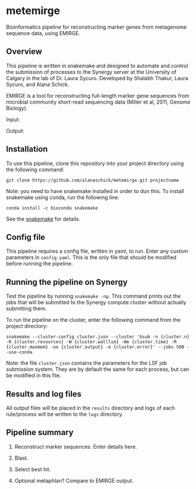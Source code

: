 # metemirge
Bioinformatics pipeline for reconstructing marker genes from metagenome sequence data, using EMIRGE.

## Overview

This pipeline is written in snakemake and designed to automate and control the submission of processes to the Synergy server at the University of Calgary in the lab of Dr. Laura Sycuro. Developed by Shalabh Thakur, Laura Sycuro, and Alana Schick.

EMIRGE is a tool for reconstructing full-length marker gene sequences from microbial community short-read sequencing data (Miller et al, 2011, Genome Biology). 

Input: 

Output:

## Installation

To use this pipeline, clone this repository into your project directory using the following command:

```
git clone https://github.com/alanaschick/metemirge.git projectname
```

Note: you need to have snakemake installed in order to dun this. To install snakemake using conda, run the following line:

```
conda install -c bioconda snakemake
```

See the [snakemake](https://bitbucket.org/johanneskoester/snakemake/wiki/Home) for details.

## Config file

This pipeline requires a config file, written in yaml, to run. Enter any custom parameters in `config.yaml`. This is the only file that should be modified before running the pipeline. 

## Running the pipeline on Synergy

Test the pipeline by running `snakemake -np`. This command prints out the jobs that will be submitted to the Synergy compute cluster without actually submitting them.

To run the pipeline on the cluster, enter the following command from the project directory:

```
snakemake --cluster-config cluster.json --cluster 'bsub -n {cluster.n} -R {cluster.resources} -W {cluster.walllim} -We {cluster.time} -M {cluster.maxmem} -oo {cluster.output} -e {cluster.error}' --jobs 500 --use-conda
```

Note: the file `cluster.json` contains the parameters for the LSF job submission system. They are by default the same for each process, but can be modified in this file.

## Results and log files

All output files will be placed in the `results` directory and logs of each rule/process will be written to the `logs` directory.

## Pipeline summary

1) Reconstruct marker sequences. Enter details here. 

2) Blast. 

3) Select best hit.

4) Optional metaphlan? Compare to EMIRGE output.
